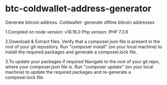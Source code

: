 # btc-coldwallet-address-generator
Generate bitcoin address. Coldwallet- generate offline bitcoin addresses

1.Compiled on 
node version: v18.16.0 
Php version: PHP 7.3.6


2.Download & Extract files.
Verify that a composer.json file is present in the root of your git repository.
  Run 
    "composer install" 
    (on your local machine) to install the required packages and generate a composer.lock file.


3.To update your packages if required
    Navigate to the root of your git repo, where your composer.json file is.
    Run "composer update" (on your local machine) to update the required packages and re-generate a composer.lock file.
